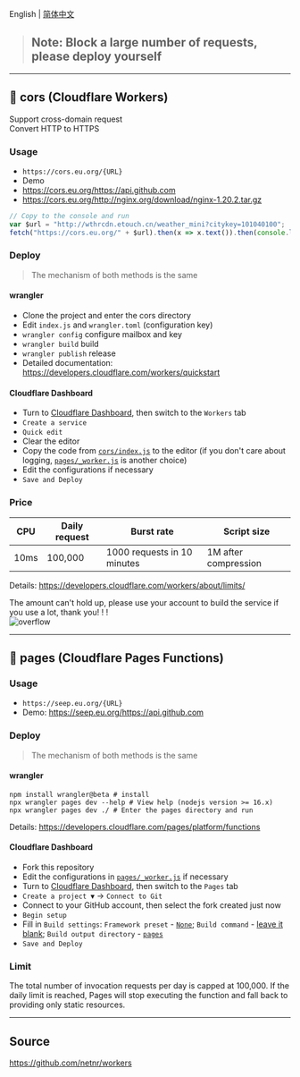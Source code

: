 English | [简体中文](README_zh-CN.md)

> ## Note: Block a large number of requests, please deploy yourself

---

## 🧡 cors (Cloudflare Workers)
Support cross-domain request  
Convert HTTP to HTTPS

### Usage
- `https://cors.eu.org/{URL}`
- Demo
- <https://cors.eu.org/https://api.github.com>
- <https://cors.eu.org/http://nginx.org/download/nginx-1.20.2.tar.gz>

```js
// Copy to the console and run
var $url = "http://wthrcdn.etouch.cn/weather_mini?citykey=101040100";
fetch("https://cors.eu.org/" + $url).then(x => x.text()).then(console.log)
```

### Deploy

> The mechanism of both methods is the same

#### wrangler
- Clone the project and enter the cors directory
- Edit `index.js` and `wrangler.toml` (configuration key)
- `wrangler config` configure mailbox and key
- `wrangler build` build
- `wrangler publish` release
- Detailed documentation: <https://developers.cloudflare.com/workers/quickstart>

#### Cloudflare Dashboard
- Turn to [Cloudflare Dashboard](https://dash.cloudflare.com), then switch to the `Workers` tab
- `Create a service`
- `Quick edit`
- Clear the editor
- Copy the code from [`cors/index.js`](cors/index.js) to the editor (if you don't care about logging, [`pages/_worker.js`](pages/_worker.js) is another choice)
- Edit the configurations if necessary
- `Save and Deploy`

### Price
  CPU  | Daily request | Burst rate | Script size
  ---- | ---- | ---- | ----
  10ms | 100,000 | 1000 requests in 10 minutes | 1M after compression

Details: <https://developers.cloudflare.com/workers/about/limits/>

The amount can't hold up, please use your account to build the service if you use a lot, thank you! ! !  
![overflow](https://s1.netnr.eu.org/2019/11/03/0752457693.png)

---

## 🧡 pages (Cloudflare Pages Functions)

### Usage
- `https://seep.eu.org/{URL}`
- Demo: <https://seep.eu.org/https://api.github.com>

### Deploy

> The mechanism of both methods is the same

#### wrangler
```
npm install wrangler@beta # install
npx wrangler pages dev --help # View help (nodejs version >= 16.x)
npx wrangler pages dev ./ # Enter the pages directory and run
```
Details: <https://developers.cloudflare.com/pages/platform/functions>

#### Cloudflare Dashboard
- Fork this repository
- Edit the configurations in [`pages/_worker.js`](pages/_worker.js) if necessary
- Turn to [Cloudflare Dashboard](https://dash.cloudflare.com), then switch to the `Pages` tab
- `Create a project ▼` -> `Connect to Git`
- Connect to your GitHub account, then select the fork created just now
- `Begin setup`
- Fill in `Build settings`: `Framework preset` - <ins>`None`</ins>; `Build command` - <ins>leave it blank</ins>; `Build output directory` - <ins>`pages`</ins>
- `Save and Deploy`

### Limit
The total number of invocation requests per day is capped at 100,000. If the daily limit is reached, Pages will stop executing the function and fall back to providing only static resources.

---

## Source
<https://github.com/netnr/workers>
